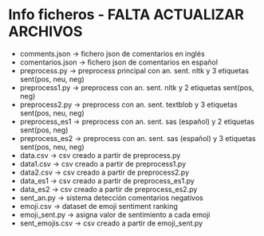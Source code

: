 # Info ficheros - FALTA ACTUALIZAR ARCHIVOS
- comments.json -> fichero json de comentarios en inglés
- comentarios.json -> fichero json de comentarios en español
- preprocess.py -> preprocess principal con an. sent. nltk y 3 etiquetas sent(pos, neu, neg)
- preprocess1.py -> preprocess con an. sent. nltk y 2 etiquetas sent(pos, neg)
- preprocess2.py -> preprocess con an. sent. textblob y 3 etiquetas sent(pos, neu, neg)
- preprocess_es1 -> preprocess con an. sent. sas (español) y 2 etiquetas sent(pos, neg)
- preprocess_es2 -> preprocess con an. sent. sas (español) y 3 etiquetas sent(pos, neu, neg)
- data.csv -> csv creado a partir de preprocess.py
- data1.csv -> csv creado a partir de preprocess1.py
- data2.csv -> csv creado a partir de preprocess2.py
- data_es1 -> csv creado a partir de preprocess_es1.py
- data_es2 -> csv creado a partir de preprocess_es2.py
- sent_an.py -> sistema detección comentarios negativos
- emoji.csv -> dataset de emoji sentiment ranking
- emoji_sent.py -> asigna valor de sentimiento a cada emoji
- sent_emojis.csv -> csv creado a partir de emoji_sent.py
